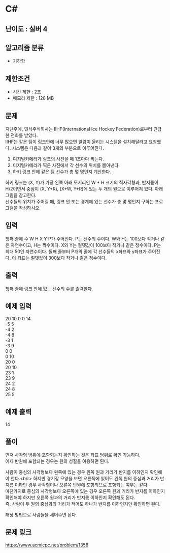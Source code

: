 # C#

## 난이도 : 실버 4

## 알고리즘 분류
  - 기하학

## 제한조건
  - 시간 제한 : 2초
  - 메모리 제한 : 128 MB

## 문제
지난주에, 민식주식회사는 IIHF(International Ice Hockey Federation)로부터 긴급한 전화를 받았다.<br/>
IIHF는 같은 팀이 링크안에 너무 많으면 알람이 울리는 시스템을 설치해달라고 요청했다. 시스템은 다음과 같이 3개의 부분으로 이루어진다.<br/>

  1. 디지털카메라가 링크의 사진을 매 1초마다 찍는다.
  2. 디지털카메라가 찍은 사진에서 각 선수의 위치를 뽑아낸다.
  3. 하키 링크 안에 같은 팀 선수가 총 몇 명인지 계산한다.

하키 링크는 (X, Y)가 가장 왼쪽 아래 모서리인 W * H 크기의 직사각형과, 반지름이 H/2이면서 중심이 (X, Y+R), (X+W, Y+R)에 있는 두 개의 원으로 이루어져 있다. 아래 그림을 참고한다.<br/>
선수들의 위치가 주어질 때, 링크 안 또는 경계에 있는 선수가 총 몇 명인지 구하는 프로그램을 작성하시오.<br/>


## 입력
첫째 줄에 수 W H X Y P가 주어진다. P는 선수의 수이다. W와 H는 100보다 작거나 같은 자연수이고, H는 짝수이다. X와 Y는 절댓값이 100보다 작거나 같은 정수이다. P는 최대 50인 자연수이다. 둘째 줄부터 P개의 줄에 각 선수들의 x좌표와 y좌표가 주어진다. 이 좌표는 절댓값이 300보다 작거나 같은 정수이다.<br/>


## 출력
첫째 줄에 링크 안에 있는 선수의 수를 출력한다.<br/>


## 예제 입력
20 10 0 0 14<br/>
-5 5<br/>
-4 2<br/>
-4 8<br/>
-3 1<br/>
-3 9<br/>
0 0<br/>
0 10<br/>
20 0<br/>
20 10<br/>
23 1<br/>
23 9<br/>
24 2<br/>
24 8<br/>
25 5<br/>


## 예제 출력
14<br/>


## 풀이
먼저 사각형 범위에 포함되는지 확인하는 것은 좌표 범위로 확인 가능하다.<br/>
이제 반원에 포함되는 경우는 원의 성질을 이용하면 된다.<br/>

사람이 중심의 사각형보다 왼쪽에 있는 경우 왼쪽 원과 거리가 반지름 이하인지 확인해야 한다.<b/r>
하지만 경기장 모양을 보면 오른쪽에 있어도 왼쪽 원의 중심과 거리가 반지름 이하인 경우 사각형이나 오른쪽 반원에 포함되므로 포함되는 여부는 같다.<br/>
마찬가지로 중심의 사각형보다 오른쪽에 있는 경우 오른쪽 원과 거리가 반지름 이하인지 확인해야 하지만 오른쪽 원과의 거리가 반지름 이하인지 확인해도 된다.<br/>
즉, 사람이 두 원의 중심과의 거리가 적어도 하나가 반지름 이하인지만 확인하면 된다.<br/>


해당 방법으로 사람들을 세어주면 된다.<br/>


## 문제 링크
https://www.acmicpc.net/problem/1358